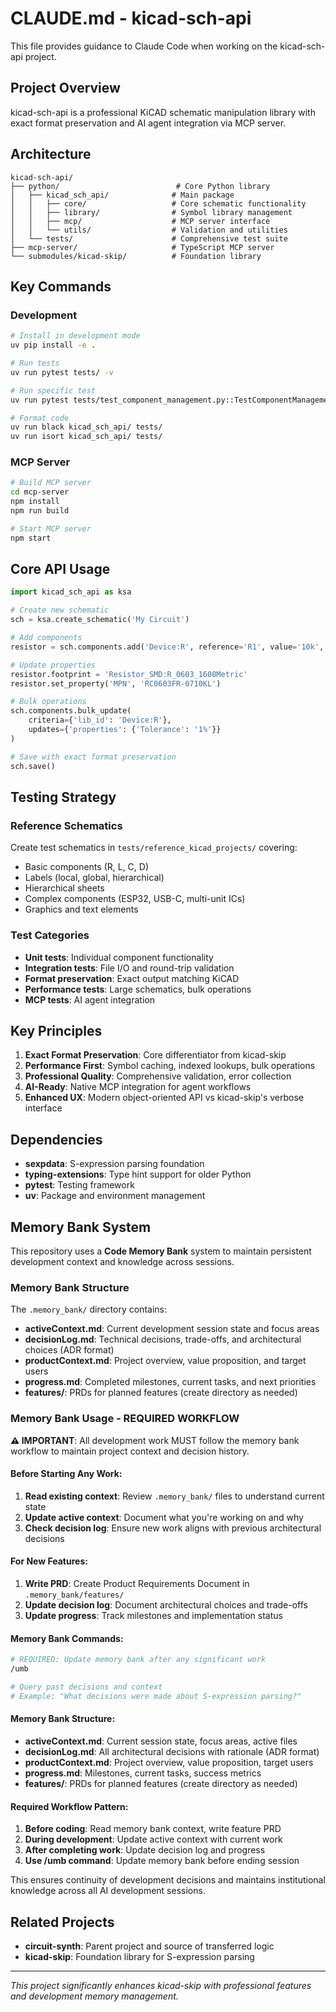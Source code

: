 # CLAUDE.md - kicad-sch-api

This file provides guidance to Claude Code when working on the kicad-sch-api project.

## Project Overview

kicad-sch-api is a professional KiCAD schematic manipulation library with exact format preservation and AI agent integration via MCP server.

## Architecture

```
kicad-sch-api/
├── python/                          # Core Python library
│   ├── kicad_sch_api/              # Main package
│   │   ├── core/                   # Core schematic functionality
│   │   ├── library/                # Symbol library management
│   │   ├── mcp/                    # MCP server interface
│   │   └── utils/                  # Validation and utilities
│   └── tests/                      # Comprehensive test suite
├── mcp-server/                     # TypeScript MCP server
└── submodules/kicad-skip/          # Foundation library
```

## Key Commands

### Development
```bash
# Install in development mode
uv pip install -e .

# Run tests
uv run pytest tests/ -v

# Run specific test
uv run pytest tests/test_component_management.py::TestComponentManagement::test_component_creation_and_access -v

# Format code
uv run black kicad_sch_api/ tests/
uv run isort kicad_sch_api/ tests/
```

### MCP Server
```bash
# Build MCP server
cd mcp-server
npm install
npm run build

# Start MCP server
npm start
```

## Core API Usage

```python
import kicad_sch_api as ksa

# Create new schematic
sch = ksa.create_schematic('My Circuit')

# Add components
resistor = sch.components.add('Device:R', reference='R1', value='10k', position=(100, 100))

# Update properties
resistor.footprint = 'Resistor_SMD:R_0603_1608Metric'
resistor.set_property('MPN', 'RC0603FR-0710KL')

# Bulk operations
sch.components.bulk_update(
    criteria={'lib_id': 'Device:R'},
    updates={'properties': {'Tolerance': '1%'}}
)

# Save with exact format preservation
sch.save()
```

## Testing Strategy

### Reference Schematics
Create test schematics in `tests/reference_kicad_projects/` covering:
- Basic components (R, L, C, D)
- Labels (local, global, hierarchical)
- Hierarchical sheets
- Complex components (ESP32, USB-C, multi-unit ICs)
- Graphics and text elements

### Test Categories
- **Unit tests**: Individual component functionality
- **Integration tests**: File I/O and round-trip validation
- **Format preservation**: Exact output matching KiCAD
- **Performance tests**: Large schematics, bulk operations
- **MCP tests**: AI agent integration

## Key Principles

1. **Exact Format Preservation**: Core differentiator from kicad-skip
2. **Performance First**: Symbol caching, indexed lookups, bulk operations
3. **Professional Quality**: Comprehensive validation, error collection
4. **AI-Ready**: Native MCP integration for agent workflows
5. **Enhanced UX**: Modern object-oriented API vs kicad-skip's verbose interface

## Dependencies

- **sexpdata**: S-expression parsing foundation
- **typing-extensions**: Type hint support for older Python
- **pytest**: Testing framework
- **uv**: Package and environment management

## Memory Bank System

This repository uses a **Code Memory Bank** system to maintain persistent development context and knowledge across sessions.

### Memory Bank Structure

The `.memory_bank/` directory contains:

- **activeContext.md**: Current development session state and focus areas
- **decisionLog.md**: Technical decisions, trade-offs, and architectural choices (ADR format)
- **productContext.md**: Project overview, value proposition, and target users
- **progress.md**: Completed milestones, current tasks, and next priorities
- **features/**: PRDs for planned features (create directory as needed)

### Memory Bank Usage - REQUIRED WORKFLOW

**⚠️ IMPORTANT**: All development work MUST follow the memory bank workflow to maintain project context and decision history.

#### Before Starting Any Work:
1. **Read existing context**: Review `.memory_bank/` files to understand current state
2. **Update active context**: Document what you're working on and why
3. **Check decision log**: Ensure new work aligns with previous architectural decisions

#### For New Features:
1. **Write PRD**: Create Product Requirements Document in `.memory_bank/features/`
2. **Update decision log**: Document architectural choices and trade-offs
3. **Update progress**: Track milestones and implementation status

#### Memory Bank Commands:
```bash
# REQUIRED: Update memory bank after any significant work
/umb

# Query past decisions and context
# Example: "What decisions were made about S-expression parsing?"
```

#### Memory Bank Structure:
- **activeContext.md**: Current session state, focus areas, active files
- **decisionLog.md**: All architectural decisions with rationale (ADR format)
- **productContext.md**: Project overview, value proposition, target users
- **progress.md**: Milestones, current tasks, success metrics
- **features/**: PRDs for planned features (create directory as needed)

#### Required Workflow Pattern:
1. **Before coding**: Read memory bank context, write feature PRD
2. **During development**: Update active context with current work
3. **After completing work**: Update decision log and progress
4. **Use /umb command**: Update memory bank before ending session

This ensures continuity of development decisions and maintains institutional knowledge across all AI development sessions.

## Related Projects

- **circuit-synth**: Parent project and source of transferred logic
- **kicad-skip**: Foundation library for S-expression parsing

---

*This project significantly enhances kicad-skip with professional features and development memory management.*
